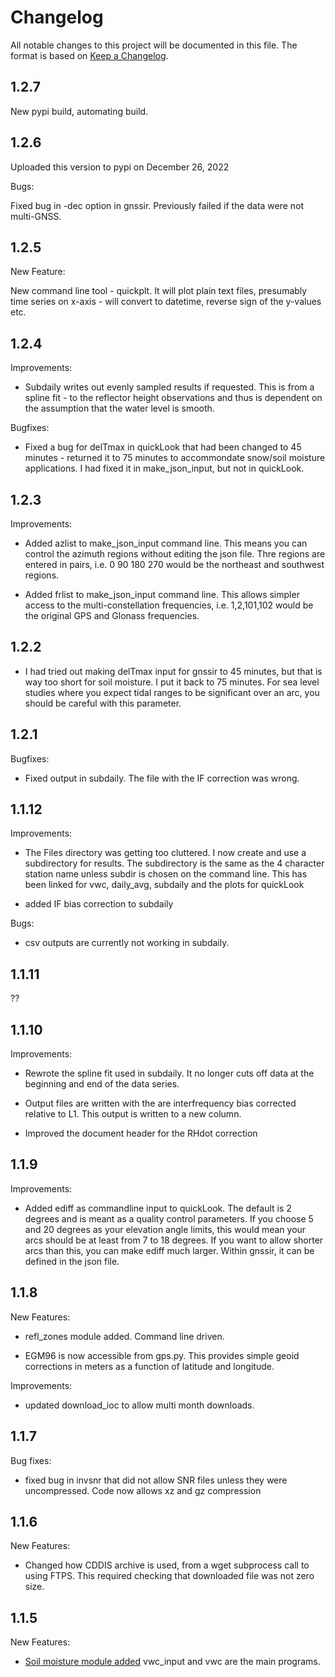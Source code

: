 # Changelog

All notable changes to this project will be documented in this file.
The format is based on [Keep a Changelog](https://keepachangelog.com/en/1.0.0/).


## 1.2.7

New pypi build, automating build.

## 1.2.6

Uploaded this version to pypi on December 26, 2022

Bugs:

Fixed bug in -dec option in gnssir. Previously failed if the data were not multi-GNSS.

## 1.2.5

New Feature:

New command line tool - quickplt. It will plot plain text files, 
presumably time series on x-axis - will convert to datetime, reverse sign 
of the y-values etc.

## 1.2.4

Improvements:

* Subdaily writes out evenly sampled results if requested. This is from 
a spline fit - to the reflector height observations and thus is dependent 
on the assumption that the water level is smooth.

Bugfixes:

* Fixed a bug for delTmax in quickLook that had been changed to 45 minutes - 
returned it to 75 minutes to accommondate snow/soil moisture applications.
I had fixed it in make_json_input, but not in quickLook.

## 1.2.3 

Improvements:

* Added azlist to make_json_input command line.  This means you can control 
the azimuth regions without editing the json file. Thre regions are entered in
pairs, i.e. 0 90 180 270 would be the northeast and southwest regions.

* Added frlist to make_json_input command line. This allows simpler access to 
the multi-constellation frequencies, i.e. 1,2,101,102 would be the original 
GPS and Glonass frequencies.

## 1.2.2

* I had tried out making delTmax input for gnssir to 45 minutes, but that is way too short for soil moisture.
I put it back to 75 minutes. For sea level studies where you expect tidal ranges to be significant over
an arc, you should be careful with this parameter.

## 1.2.1

Bugfixes:

* Fixed output in subdaily. The file with the IF correction was wrong.


## 1.1.12 

Improvements:

* The Files directory was getting too cluttered. I now create and use 
a subdirectory for results. The subdirectory is the same as the 4 character
station name unless subdir is chosen on the command line. This has been 
linked for vwc, daily_avg, subdaily and the plots for quickLook

* added IF bias correction to subdaily 

Bugs:

* csv outputs are currently not working in subdaily.

## 1.1.11

??

## 1.1.10 

Improvements:

* Rewrote the spline fit used in subdaily. It no longer cuts off data at the
beginning and end of the data series.  

* Output files are written with the are interfrequency bias corrected relative to L1.
This output is written to a new column.

* Improved the document header for the RHdot correction

## 1.1.9 

Improvements:

* Added ediff as commandline input to quickLook. The default is 2 degrees and is meant as a 
quality control parameters. If you choose 5 and 20 degrees as your elevation angle limits, this 
would mean your arcs should be at least from 7 to 18 degrees.  If you want to 
allow shorter arcs than this, you can make ediff much larger. Within gnssir, it can be defined 
in the json file.


## 1.1.8 

New Features:

* refl_zones module added. Command line driven.

* EGM96 is now accessible from gps.py. This provides simple geoid corrections in meters 
as a function of latitude and longitude.

Improvements:

* updated download_ioc to allow multi month downloads.


## 1.1.7 

Bug fixes:

* fixed bug in invsnr that did not allow SNR files unless they were uncompressed.
Code now allows xz and gz compression

## 1.1.6 

New Features:

* Changed how CDDIS archive is used, from a wget subprocess call to using FTPS.
This required checking that downloaded file was not zero size.


## 1.1.5 

New Features:

* [Soil moisture module added](https://github.com/kristinemlarson/gnssrefl/blob/master/docs/pages/README_vwc.md)
vwc_input and vwc are the main programs.





